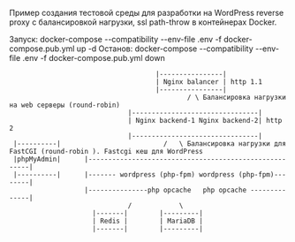 Пример создания тестовой среды для разработки на WordPress
reverse proxy с балансировкой нагрузки, ssl path-throw в контейнерах Docker.

Запуск:
docker-compose --compatibility --env-file .env -f docker-compose.pub.yml up -d
Останов:
docker-compose --compatibility --env-file .env -f docker-compose.pub.yml down 


 
                                         |----------------|
                                         | Nginx balancer | http 1.1
                                         |----------------|
                                                 / \ Балансировка нагрузки на web серверы (round-robin)
                                  |--------------------------------|            
                                  | Nginx backend-1 Nginx backend-2| http 2
                                  |--------------------------------|
     |----------|                          /   \ Балансировка нагрузки для FastCGI (round-robin ). Fastcgi кеш для WordPress
     |phpMyAdmin|      |-------------------------------------------------------|
     |----------|      |------- wordpress (php-fpm) wordpress (php-fpm)--------|
                       |---------------php opcache   php opcache --------------|
                                  /            \
                         |-------|        |---------|               
                         | Redis |        | MariaDB |
                         |-------|        |---------|
                         
                                                   

